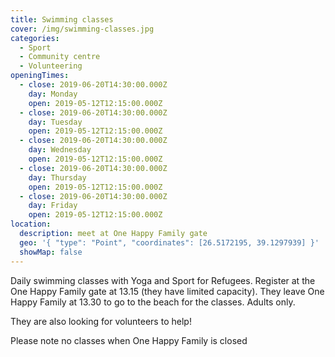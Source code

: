 ```yaml
---
title: Swimming classes
cover: /img/swimming-classes.jpg
categories:
  - Sport
  - Community centre
  - Volunteering
openingTimes:
  - close: 2019-06-20T14:30:00.000Z
    day: Monday
    open: 2019-05-12T12:15:00.000Z
  - close: 2019-06-20T14:30:00.000Z
    day: Tuesday
    open: 2019-05-12T12:15:00.000Z
  - close: 2019-06-20T14:30:00.000Z
    day: Wednesday
    open: 2019-05-12T12:15:00.000Z
  - close: 2019-06-20T14:30:00.000Z
    day: Thursday
    open: 2019-05-12T12:15:00.000Z
  - close: 2019-06-20T14:30:00.000Z
    day: Friday
    open: 2019-05-12T12:15:00.000Z
location:
  description: meet at One Happy Family gate
  geo: '{ "type": "Point", "coordinates": [26.5172195, 39.1297939] }'
  showMap: false
---
```

Daily swimming classes with Yoga and Sport for Refugees. Register at the One Happy Family gate at 13.15 (they have limited capacity). They leave One Happy Family at 13.30 to go to the beach for the classes. Adults only.

They are also looking for volunteers to help! 

Please note no classes when One Happy Family is closed
